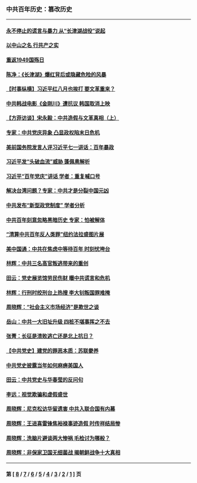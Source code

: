 ### 中共百年历史：篡改历史
---
#### [永不停止的谎言与暴力 从“长津湖战役”说起](../../pages/nf1176115/n13494094.md?02120430) 
#### [以中山之名 行共产之实](../../pages/nf1176115/n13346437.md?02120430) 
#### [重返1949国殇日](../../pages/nf1176115/n13346372.md?02120430) 
#### [陈净：《长津湖》爆红背后或隐藏危险的风暴](../../pages/nf1176115/n13314364.md?02120430) 
#### [【时事纵横】习近平红八月也挨打 要文革重来？](../../pages/nf1176115/n13231393.md?02120430) 
#### [中共韩战电影《金刚川》遭抗议 韩国取消上映](../../pages/nf1176115/n13219114.md?02120430) 
#### [【方菲访谈】宋永毅：中共造假与文革真相（上）](../../pages/nf1176115/n13200760.md?02120430) 
#### [专家：中共党庆异象 凸显政权陷末日危机](../../pages/nf1176115/n13067084.md?02120430) 
#### [美前国务院发言人评习近平七一讲话：百年暴政](../../pages/nf1176115/n13066986.md?02120430) 
#### [习近平发“头破血流”威胁 蓬佩奥解析](../../pages/nf1176115/n13063604.md?02120430) 
#### [习近平“百年党庆”讲话 学者：重复喊口号](../../pages/nf1176115/n13061411.md?02120430) 
#### [解决台湾问题？专家：中共才是分裂中国元凶](../../pages/nf1176115/n13060811.md?02120430) 
#### [中共发布“新型政党制度” 学者分析](../../pages/nf1176115/n13056354.md?02120430) 
#### [中共百年刻意忽略黑暗历史 专家：怕被解体](../../pages/nf1176115/n13056056.md?02120430) 
#### [“清算中共百年反人类罪”纽约法拉盛图片展](../../pages/nf1176115/n13052220.md?02120430) 
#### [美中国通：中共在焦虑中等待百年 时刻忧垮台](../../pages/nf1176115/n13048820.md?02120430) 
#### [林辉：中共三名高官叛逃带来的重创](../../pages/nf1176115/n13035206.md?02120430) 
#### [田云：党史展览馆劳民伤财 曝中共谎言和危机](../../pages/nf1176115/n13033900.md?02120430) 
#### [林辉：行刑时绞刑台上热搜 李大钊叛国罪难掩](../../pages/nf1176115/n13031965.md?02120430) 
#### [周晓辉：“社会主义市场经济”是欺世之谈](../../pages/nf1176115/n13024090.md?02120430) 
#### [岳山：中共一大旧址升级 四桩不堪事挥之不去](../../pages/nf1176115/n13021697.md?02120430) 
#### [张菁：长征是溃败逃亡还是北上抗日？](../../pages/nf1176115/n13020585.md?02120430) 
#### [【中共党史】建党的罪恶本质：苏联豢养](../../pages/nf1176115/n13011888.md?02120430) 
#### [中共党史披露当年如何麻痹美国人](../../pages/nf1176115/n12966400.md?02120430) 
#### [田云：中共党史与华春莹的反问句](../../pages/nf1176115/n12765178.md?02120430) 
#### [李远：视觉欺骗和虚假盛世](../../pages/nf1176115/n12993376.md?02120430) 
#### [周晓辉：尼克松访华留遗害 中共入联合国有内幕](../../pages/nf1176115/n12991422.md?02120430) 
#### [周晓辉：王进喜雷锋焦裕禄事迹造假 时传祥结局惨](../../pages/nf1176115/n12985497.md?02120430) 
#### [周晓辉：洗脑片避谈两大惨祸 毛检讨为哪般？](../../pages/nf1176115/n12971285.md?02120430) 
#### [周晓辉：非保家卫国无细菌战 揭朝鲜战争十大真相](../../pages/nf1176115/n12954161.md?02120430) 

---
#### 第 [ [8](./8.md?02120430) / [7](./7.md?02120430) / [6](./6.md?02120430) / [5](./5.md?02120430) / [4](./4.md?02120430) / [3](./3.md?02120430) / [2](./2.md?02120430) / [1](./1.md?02120430) ] 页
